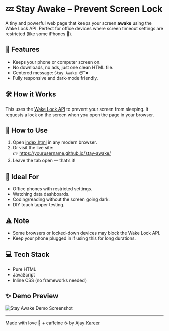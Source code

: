 # 💤 Stay Awake – Prevent Screen Lock

A tiny and powerful web page that keeps your screen **awake** using the Wake Lock API. Perfect for office devices where screen timeout settings are restricted (like some iPhones 😤).

## 🌟 Features
- Keeps your phone or computer screen on.
- No downloads, no ads, just one clean HTML file.
- Centered message: `Stay Awake 😴❌`
- Fully responsive and dark-mode friendly.

## 🛠 How it Works
This uses the [Wake Lock API](https://developer.mozilla.org/en-US/docs/Web/API/Wake_Lock_API) to prevent your screen from sleeping. It requests a lock on the screen when you open the page in your browser.

## 🚀 How to Use
1. Open [index.html](./index.html) in any modern browser.
2. Or visit the live site:  
   👉 https://yourusername.github.io/stay-awake/
3. Leave the tab open — that’s it!

## 📱 Ideal For
- Office phones with restricted settings.
- Watching data dashboards.
- Coding/reading without the screen going dark.
- DIY touch tapper testing.

## ⚠️ Note
- Some browsers or locked-down devices may block the Wake Lock API.
- Keep your phone plugged in if using this for long durations.

## 💻 Tech Stack
- Pure HTML
- JavaScript
- Inline CSS (no frameworks needed)

## ✨ Demo Preview

![Stay Awake Demo Screenshot](https://via.placeholder.com/800x400.png?text=Stay+Awake+Demo)

---

Made with love 🧠 + caffeine ☕ by [Ajay Kareer](https://github.com/ajaykareer)

